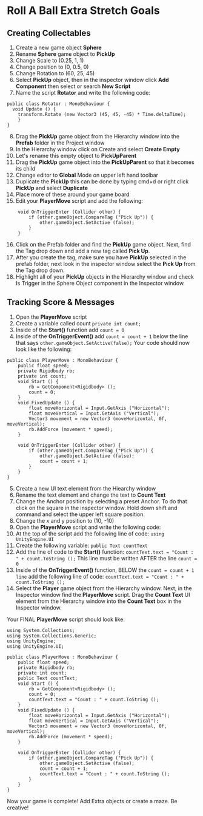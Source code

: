 # Roll A Ball Extra Stretch Goals

## Creating Collectables

1.  Create a new game object **Sphere**
2.  Rename **Sphere** game object to **PickUp**
3.  Change Scale to (0.25, 1, 1)
4.  Change position to (0, 0.5, 0)
5.  Change Rotation to (60, 25, 45)
6.  Select **PickUp** object, then in the inspector window click **Add Component** then select or search **New Script**
7.  Name the script **Rotator** and write the following code:

```
public class Rotator : MonoBehaviour {
  void Update () {
    transform.Rotate (new Vector3 (45, 45, -45) * Time.deltaTime);
    }
}
```

8.  Drag the **PickUp** game object from the Hierarchy window into the **Prefab** folder in the Project window
9.  In the Hierarchy window click on Create and select **Create Empty**
10. Let's rename this empty object to **PickUpParent**
11. Drag the **PickUp** game object into the **PickUpParent** so that it becomes its child
12. Change editor to **Global** Mode on upper left hand toolbar
13. Duplicate the **PickUp** this can be done by typing cmd+d or right click **PickUp** and select **Duplicate**
14. Place more of these around your game board
15. Edit your **PlayerMove** script and add the following:

```
	void OnTriggerEnter (Collider other) {
		if (other.gameObject.CompareTag ("Pick Up")) {
			other.gameObject.SetActive (false);
		}
	}
```

16. Click on the Prefab folder and find the **PickUp** game object. Next, find the Tag drop down and add a new tag called **Pick Up**.
17. After you create the tag, make sure you have **PickUp** selected in the prefab folder, next look in the inspector window select the **Pick Up** from the Tag drop down.
18. Highlight all of your **PickUp** objects in the Hierarchy window and check Is Trigger in the Sphere Object component in the Inspector window.

## Tracking Score & Messages

1.  Open the **PlayerMove** script
2.  Create a variable called count `private int count;`
3.  Inside of the **Start()** function add `count = 0`
4.  Inside of the **OnTriggerEvent()** add `count = count + 1` below the line that says `other.gameObject.SetActive(false);`
    Your code should now look like the following:

```
public class PlayerMove : MonoBehaviour {
	public float speed;
	private Rigidbody rb;
	private int count;
	void Start () {
		rb = GetComponent<Rigidbody> ();
		count = 0;
	}
	void FixedUpdate () {
		float moveHorizontal = Input.GetAxis ("Horizontal");
		float moveVertical = Input.GetAxis ("Vertical");
		Vector3 movement = new Vector3 (moveHorizontal, 0f, moveVertical);
		rb.AddForce (movement * speed);
	}

	void OnTriggerEnter (Collider other) {
		if (other.gameObject.CompareTag ("Pick Up")) {
			other.gameObject.SetActive (false);
			count = count + 1;
		}
	}
}
```

5.  Create a new UI text element from the Hiearchy window
6.  Rename the text element and change the text to **Count Text**
7.  Change the Anchor position by selecting a preset Anchor. To do that click on the square in the inspector window. Hold down shift and command and select the upper left square position.
8.  Change the x and y position to (10, -10)
9.  Open the **PlayerMove** script and write the following code:
10. At the top of the script add the following line of code: `using UnityEngine.UI`
11. Create the following variable: `public Text countText`
12. Add the line of code to the **Start()** function: `countText.text = "Count : " + count.ToString ();` This line must be written AFTER the line `count = 0`
13. Inside of the **OnTriggerEvent()** function, BELOW the `count = count + 1 line` add the following line of code: `countText.text = "Count : " + count.ToString ();`
14. Select the **Player** game object from the Hierarchy window. Next, in the Inspector window find the **PlayerMove** script. Drag the **Count Text** UI element from the Hierarchy window into the **Count Text** box in the Inspector window.

Your FINAL **PlayerMove** script should look like:

```
using System.Collections;
using System.Collections.Generic;
using UnityEngine;
using UnityEngine.UI;

public class PlayerMove : MonoBehaviour {
	public float speed;
	private Rigidbody rb;
	private int count;
	public Text countText;
	void Start () {
		rb = GetComponent<Rigidbody> ();
		count = 0;
		countText.text = "Count : " + count.ToString ();
	}
	void FixedUpdate () {
		float moveHorizontal = Input.GetAxis ("Horizontal");
		float moveVertical = Input.GetAxis ("Vertical");
		Vector3 movement = new Vector3 (moveHorizontal, 0f, moveVertical);
		rb.AddForce (movement * speed);
	}

	void OnTriggerEnter (Collider other) {
		if (other.gameObject.CompareTag ("Pick Up")) {
			other.gameObject.SetActive (false);
			count = count + 1;
			countText.text = "Count : " + count.ToString ();
		}
	}
}
```

Now your game is complete! Add Extra objects or create a maze. Be creative!
